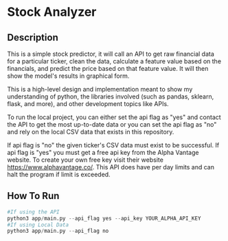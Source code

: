 # Stock Analyzer

## Description
This is a simple stock predictor, it will call an API to get raw financial data for a particular ticker, clean the data, calculate a feature value based on the financials, and predict the price based on that feature value. It will then show the model's results in graphical form. 

This is a high-level design and implementation meant to show my understanding of python, the libraries involved (such as pandas, sklearn, flask, and more), and other development topics like APIs.

To run the local project, you can either set the api flag as "yes" and contact the API to get the most up-to-date data or you can set the api flag as "no" and rely on the local CSV data that exists in this repository.

If api flag is "no" the given ticker's CSV data must exist to be successful. If api flag is "yes" you must get a free api key from the Alpha Vantage website. To create your own free key visit their website https://www.alphavantage.co/. This API does have per day limits and can halt the program if limit is exceeded.

## How To Run
``` python
#If using the API
python3 app/main.py --api_flag yes --api_key YOUR_ALPHA_API_KEY
#If using Local Data
python3 app/main.py --api_flag no
```
